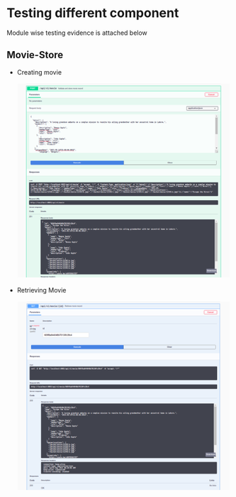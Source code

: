 # Testing different component
Module wise testing evidence is attached below
## Movie-Store
 - Creating movie <br /><br />
   ![Screenshot](./evidence/test/movie/create_movie.png) <br /><br />
 - Retrieving Movie <br /><br />
   ![Screenshot](./evidence/test/movie/retrieve_movie.png)
